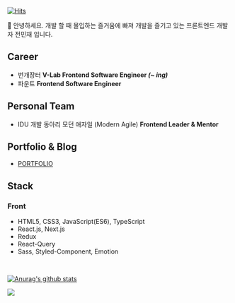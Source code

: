 [![Hits](https://hits.seeyoufarm.com/api/count/incr/badge.svg?url=https%3A%2F%2Fgithub.com%2Fssi02014&count_bg=%2379C83D&title_bg=%23555555&icon=compropago.svg&icon_color=%23E7E7E7&title=hits&edge_flat=false)](https://hits.seeyoufarm.com)

👋 안녕하세요. 개발 할 때 몰입하는 즐거움에 빠져 개발을 즐기고 있는 프론트엔드 개발자 전민재 입니다. <br />

## Career
- 번개장터 <b> V-Lab Frontend Software Engineer <i>(~ ing)</i></b>
- 파운트 <b> Frontend Software Engineer </b> 

## Personal Team
- IDU 개발 동아리 모던 애자일 (Modern Agile) <b> Frontend Leader & Mentor </b>

## Portfolio & Blog
- [PORTFOLIO](https://www.notion.so/MJ-a29e3c9afa314b9f8bb338e110fa1dd4)

## Stack
### Front
- HTML5, CSS3, JavaScript(ES6), TypeScript
- React.js, Next.js
- Redux
- React-Query 
- Sass, Styled-Component, Emotion

<br />

[![Anurag's github stats](https://github-readme-stats.vercel.app/api?username=ssi02014)](https://github.com/anuraghazra/github-readme-stats)
<!-- [![solved.ac tier](http://mazassumnida.wtf/api/generate_badge?boj=ssi02014)](https://solved.ac/ssi02014) -->
<a href="https://opgc.me/#/users/ssi02014" target="_blank"><img src="https://api.opgc.me/githubs/users/ssi02014/tag/?theme=basic" /></a>
